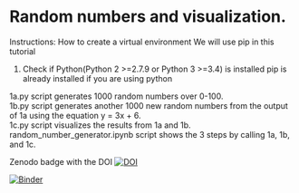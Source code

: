 # Random numbers and visualization.  

Instructions:
How to create a virtual environment
We will use pip in this tutorial
1. Check if Python(Python 2 >=2.7.9 or Python 3 >=3.4) is installed
    pip is already installed if you are using python

1a.py script generates 1000 random numbers over 0-100.  
1b.py script generates another 1000 new random numbers from the output of 1a using the equation y = 3x + 6.  
1c.py script visualizes the results from 1a and 1b.  
random_number_generator.ipynb script shows the 3 steps by calling 1a, 1b, and 1c.   

Zenodo badge with the DOI [![DOI](https://zenodo.org/badge/298488549.svg)](https://zenodo.org/badge/latestdoi/298488549)

[![Binder](https://mybinder.org/badge_logo.svg)](https://notebooks.gesis.org/binder/v2/gh/JunboS/Homework2/06df3d8c0fc5cc9b0311c3f22d656a58f92291f9)
